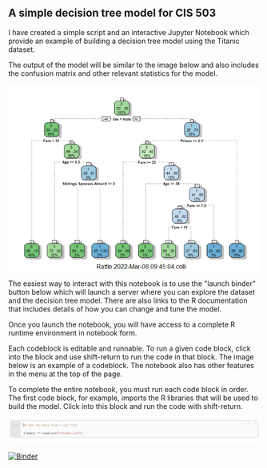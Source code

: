 ## A simple decision tree model for CIS 503

I have created a simple script and an interactive Jupyter Notebook which provide an example of building a decision tree model using the Titanic dataset.

The output of the model will be similar to the image below and also includes the confusion matrix and other relevant statistics for the model.

<img src="images/decision_tree.png">

The easiest way to interact with this notebook is to use the "launch binder" button below which will launch a server where you can explore the dataset and the decision tree model. There are also links to the R documentation that includes details of how you can change and tune the model.

Once you launch the notebook, you will have access to a complete R runtime environment in notebook form.

Each codeblock is editable and runnable. To run a given code block, click into the block and use shift-return to run the code in that block. The image below is an example of a codeblock. The notebook also has other features in the menu at the top of the page.

To complete the entire notebook, you must run each code block in order. The first code block, for example, imports the R libraries that will be used to build the model. Click into this block and run the code with shift-return.

<img src="images/codeblock.png">

[![Binder](https://mybinder.org/badge_logo.svg)](https://mybinder.org/v2/gh/azbones/r-decision-tree/HEAD?labpath=TitanicNotebook.ipynb)
